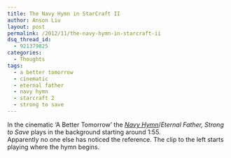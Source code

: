 ```yaml
---
title: The Navy Hymn in StarCraft II
author: Anson Liu
layout: post
permalink: /2012/11/the-navy-hymn-in-starcraft-ii
dsq_thread_id:
  - 921379825
categories:
  - Thoughts
tags:
  - a better tomorrow
  - cinematic
  - eternal father
  - navy hymn
  - starcraft 2
  - strong to save
---
```

In the cinematic &#8216;A Better Tomorrow&#8217; the <a href="http://en.wikipedia.org/wiki/Eternal_Father,_Strong_to_Save#Marines" target="_blank"><em>Navy Hymn</em></a>/*Eternal Father, Strong to Save* plays in the background starting around 1:55.  
Apparently no one else has noticed the reference. The clip to the left starts playing where the hymn begins.